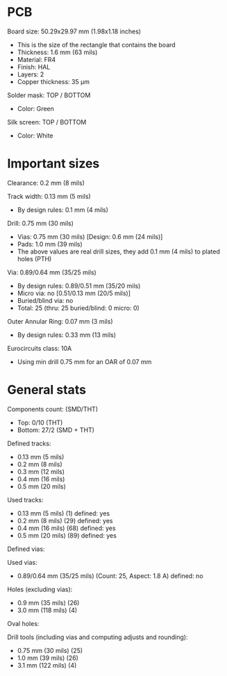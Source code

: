 # PCB

Board size: 50.29x29.97 mm (1.98x1.18 inches)

- This is the size of the rectangle that contains the board
- Thickness: 1.6 mm (63 mils)
- Material: FR4
- Finish: HAL
- Layers: 2
- Copper thickness: 35 µm

Solder mask: TOP / BOTTOM

- Color: Green

Silk screen: TOP / BOTTOM

- Color: White


# Important sizes

Clearance: 0.2 mm (8 mils)

Track width: 0.13 mm (5 mils)

- By design rules: 0.1 mm (4 mils)

Drill: 0.75 mm (30 mils)

- Vias: 0.75 mm (30 mils) [Design: 0.6 mm (24 mils)]
- Pads: 1.0 mm (39 mils)
- The above values are real drill sizes, they add 0.1 mm (4 mils) to plated holes (PTH)

Via: 0.89/0.64 mm (35/25 mils)

- By design rules: 0.89/0.51 mm (35/20 mils)
- Micro via: no [0.51/0.13 mm (20/5 mils)]
- Buried/blind via: no
- Total: 25 (thru: 25 buried/blind: 0 micro: 0)

Outer Annular Ring: 0.07 mm (3 mils)

- By design rules: 0.33 mm (13 mils)

Eurocircuits class: 10A
- Using min drill 0.75 mm for an OAR of 0.07 mm


# General stats

Components count: (SMD/THT)

- Top: 0/10 (THT)
- Bottom: 27/2 (SMD + THT)

Defined tracks:

- 0.13 mm (5 mils)
- 0.2 mm (8 mils)
- 0.3 mm (12 mils)
- 0.4 mm (16 mils)
- 0.5 mm (20 mils)

Used tracks:

- 0.13 mm (5 mils) (1) defined: yes
- 0.2 mm (8 mils) (29) defined: yes
- 0.4 mm (16 mils) (68) defined: yes
- 0.5 mm (20 mils) (89) defined: yes

Defined vias:


Used vias:

- 0.89/0.64 mm (35/25 mils) (Count: 25, Aspect: 1.8 A) defined: no

Holes (excluding vias):

- 0.9 mm (35 mils) (26)
- 3.0 mm (118 mils) (4)

Oval holes:


Drill tools (including vias and computing adjusts and rounding):

- 0.75 mm (30 mils) (25)
- 1.0 mm (39 mils) (26)
- 3.1 mm (122 mils) (4)




